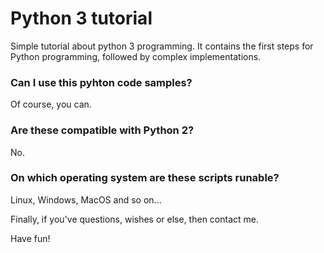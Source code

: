 # Python 3 tutorial
Simple tutorial about python 3 programming. It contains the first steps for Python programming, followed by complex implementations.

### Can I use this pyhton code samples?
Of course, you can.

### Are these compatible with Python 2?
No.

### On which operating system are these scripts runable?
Linux, Windows, MacOS and so on...

Finally, if you've questions, wishes or else, then contact me.

Have fun!
